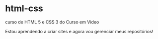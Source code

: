 # html-css
 curso de HTML 5 e CSS 3 do Curso em Video

 Estou aprendendo a criar sites e agora vou gerenciar meus repositórios!
